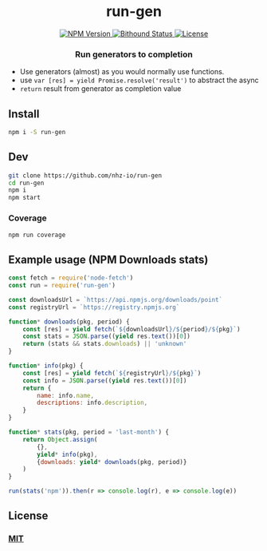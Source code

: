 <h1 align="center">run-gen</h1>

<p align="center">
  <a href="https://npmjs.org/package/run-gen">
    <img src="https://img.shields.io/npm/v/run-gen.svg?style=flat"
         alt="NPM Version">
  </a>

  <a href="https://www.bithound.io/github/nhz-io/run-gen">
    <img src="https://www.bithound.io/github/nhz-io/run-gen/badges/score.svg"
         alt="Bithound Status">
  </a>

  <a href="https://github.com/nhz-io/run-gen/blob/master/LICENSE">
    <img src="https://img.shields.io/github/license/nhz-io/run-gen.svg?style=flat"
         alt="License">
  </a>
</p>

<h3 align="center">Run generators to completion</h3>

* Use generators (almost) as you would normally use functions.
* use `var [res] = yield Promise.resolve('result')` to abstract the async
* `return` result from generator as completion value

## Install
```bash
npm i -S run-gen
```

## Dev

```bash
git clone https://github.com/nhz-io/run-gen
cd run-gen
npm i
npm start
```

### Coverage
```bash
npm run coverage
```

## Example usage (NPM Downloads stats)
```js
const fetch = require('node-fetch')
const run = require('run-gen')

const downloadsUrl = `https://api.npmjs.org/downloads/point`
const registryUrl = `https://registry.npmjs.org`

function* downloads(pkg, period) {
    const [res] = yield fetch(`${downloadsUrl}/${period}/${pkg}`)
    const stats = JSON.parse((yield res.text())[0])
    return (stats && stats.downloads) || 'unknown'
}

function* info(pkg) {
    const [res] = yield fetch(`${registryUrl}/${pkg}`)
    const info = JSON.parse((yield res.text())[0])
    return {
        name: info.name,
        descriptions: info.description,
    }
}

function* stats(pkg, period = 'last-month') {
    return Object.assign(
        {},
        yield* info(pkg),
        {downloads: yield* downloads(pkg, period)}
    )
}

run(stats('npm')).then(r => console.log(r), e => console.log(e))
```

## License

### [MIT](LICENSE)
